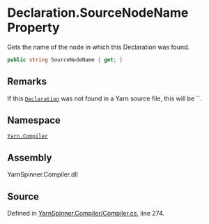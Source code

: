 <!-- This file was generated by a tool. Do not edit this file by hand. -->

# Declaration.SourceNodeName Property

Gets the name of the node in which this Declaration was found.


```csharp
public string SourceNodeName { get; }
```
## Remarks

If this [`Declaration`](/api/csharp/yarn.compiler/declaration.md) was not found in a Yarn
source file, this will be ``.




## Namespace
[`Yarn.Compiler`](/api/csharp/yarn.compiler/README.md)

## Assembly
YarnSpinner.Compiler.dll

## Source
Defined in [YarnSpinner.Compiler/Compiler.cs](https://github.com/YarnSpinnerTool/YarnSpinner//blob/develop/YarnSpinner.Compiler/Compiler.cs#L274), line 274.
